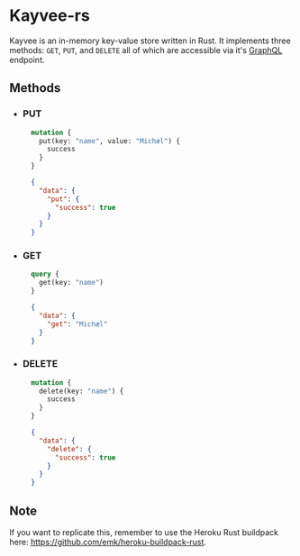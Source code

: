 # Kayvee-rs
Kayvee is an in-memory key-value store written in Rust. It implements three methods: `GET`, `PUT`, and `DELETE` all of which are accessible via it's [GraphQL](https://kayvee.herokuapp.com/graphiql) endpoint.

## Methods
+ ### PUT
  ```graphql
    mutation {
      put(key: "name", value: "Michæl") {
        success
      }
    }
  ```
  ```json
    {
      "data": {
        "put": {
          "success": true
        }
      }
    }
  ```

+ ### GET
  ```graphql
    query {
      get(key: "name")
    }
  ```
  ```json
    {
      "data": {
        "get": "Michæl"
      }
    }
  ```

+ ### DELETE
  ```graphql
    mutation {
      delete(key: "name") {
        success
      }
    }
  ```
  ```json
    {
      "data": {
        "delete": {
          "success": true
        }
      }
    }
  ```

## Note
If you want to replicate this, remember to use the Heroku Rust buildpack here: https://github.com/emk/heroku-buildpack-rust.